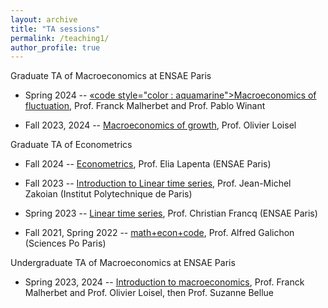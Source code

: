 ```yaml
---
layout: archive
title: "TA sessions"
permalink: /teaching1/
author_profile: true
---
```

Graduate TA of Macroeconomics at ENSAE Paris

* Spring 2024 -- [«code style="color : aquamarine">Macroeconomics of fluctuation</code>](https://www.ensae.fr/courses/5707-macroeconomie-2-fluctuations), Prof. Franck Malherbet and Prof. Pablo Winant  
    
* Fall 2023, 2024 -- [Macroeconomics of growth](https://www.ensae.fr/courses/5841-macroeconomie-1), Prof. Olivier Loisel  
    
    
Graduate TA of Econometrics

* Fall 2024 -- [Econometrics](https://www.ensae.fr/courses/6099), Prof. Elia Lapenta (ENSAE Paris)

* Fall 2023 -- [Introduction to Linear time series](https://www.ip-paris.fr/en/education/masters/economics-program/master-year-1-economics), Prof. Jean-Michel Zakoian (Institut Polytechnique de Paris)

* Spring 2023 -- [Linear time series](https://www.ensae.fr/courses/146), Prof. Christian Francq (ENSAE Paris)

* Fall 2021, Spring 2022 -- [math+econ+code](https://www.math-econ-code.org), Prof. Alfred Galichon (Sciences Po Paris)  

Undergraduate TA of Macroeconomics at ENSAE Paris

* Spring 2023, 2024 -- [Introduction to macroeconomics](https://www.ensae.fr/courses/5083-introduction-la-macroeconomie), Prof. Franck Malherbet and Prof. Olivier Loisel, then Prof. Suzanne Bellue 
